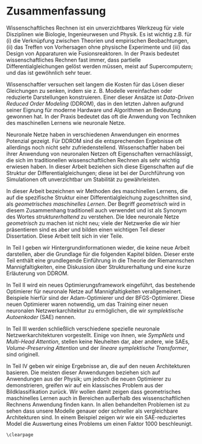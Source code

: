 # Zusammenfassung

Wissenschaftliches Rechnen ist ein unverzichtbares Werkzeug für viele Disziplinen wie Biologie, Ingenieurwesen und Physik. Es ist wichtig z.B. für (i) die Verknüpfung zwischen Theorien und empirischen Beobachtungen, (ii) das Treffen von Vorhersagen ohne physische Experimente und (iii) das Design von Apparaturen wie Fusionsreaktoren. In der Praxis bedeutet wissenschaftliches Rechnen fast immer, dass partielle Differentialgleichungen gelöst werden müssen, meist auf Supercomputern; und das ist gewöhnlich sehr teuer. 

Wissenschaftler versuchen seit langem die Kosten für das Lösen dieser Gleichungen zu senken, indem sie z. B. Modelle vereinfachen oder reduzierte Darstellungen konstruieren. Einer dieser Ansätze ist *Data-Driven Reduced Order Modeling* (DDROM), das in den letzten Jahren aufgrund seiner Eignung für moderne Hardware und Algorithmen an Bedeutung gewonnen hat. In der Praxis bedeutet das oft die Anwendung von Techniken des maschinellen Lernens wie neuronale Netze.

Neuronale Netze haben in verschiedenen Anwendungen ein enormes Potenzial gezeigt. Für DDROM sind die entsprechenden Ergebnisse oft allerdings noch nicht sehr zufriedenstellend. Wissenschaftler haben bei ihrer Anwendung von neuronalen Netzen oft Eigenschaften vernachlässigt, die sich im traditionellen wissenschaftlichen Rechnen als sehr wichtig erwiesen haben. In dieser Arbeit beziehen sich diese Eigenschaften auf die Struktur der Differentialgleichungen; diese ist bei der Durchführung von Simulationen oft unverzichtbar um Stabilität zu gewährleisten.

In dieser Arbeit bezeichnen wir Methoden des maschinellen Lernens, die auf die spezifische Struktur einer Differentialgleichung zugeschnitten sind, als *geometrisches maschinelles Lernen*. Der Begriff *geometrisch* wird in diesem Zusammenhang traditionell auch verwendet und ist als Synonym des Wortes *strukturerhaltend* zu verstehen. Die Idee neuronale Netze *geometrisch* zu machen ist nicht neu; viele der Netzwerke die wir hier präsentieren sind es aber und bilden einen wichtigen Teil dieser Dissertation. Diese Arbeit teilt sich in vier Teile.

In Teil I geben wir Hintergrundinformationen wieder, die keine neue Arbeit darstellen, aber die Grundlage für die folgenden Kapitel bilden. Dieser erste Teil enthält eine grundlegende Einführung in die Theorie der Riemannschen Mannigfaltigkeiten, eine Diskussion über Strukturerhaltung und eine kurze Erläuterung von DDROM.

In Teil II wird ein neues Optimierungsframework eingeführt, das bestehende Optimierer für neuronale Netze auf Mannigfaltigkeiten verallgemeinert. Beispiele hierfür sind der Adam-Optimierer und der BFGS-Optimierer. Diese neuen Optimierer waren notwendig, um das Training einer neuen neuronalen Netzwerkarchitektur zu ermöglichen, die wir *symplektische Autoenkoder* (SAE) nennen.

In Teil III werden schließlich verschiedene spezielle neuronale Netzwerkarchitekturen vorgestellt. Einige von ihnen, wie *SympNets* und *Multi-Head Attention*, stellen keine Neuheiten dar, aber andere, wie SAEs, *Volume-Preserving Attention* und der *lineare symplektische Transformer*, sind originell.

In Teil IV geben wir einige Ergebnisse an, die auf den neuen Architekturen basieren. Die meisten dieser Anwendungen beziehen sich auf Anwendungen aus der Physik; um jedoch die neuen Optimierer zu demonstrieren, greifen wir auf ein klassisches Problem aus der Bildklassifikation zurück. Wir wollen damit zeigen dass geometrisches maschinelles Lernen auch in Bereichen außerhalb des wissenschaftlichen Rechnens Anwendung finden kann. In allen behandelten Problemen ist zu sehen dass unsere Modelle genauer oder schneller als vergleichbare Architekturen sind. In einem Beispiel zeigen wir wie ein SAE-reduziertes Model die Auswertung eines Problems um einen Faktor 1000 beschleunigt.

```@raw latex
\clearpage
```